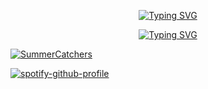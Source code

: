 <!---<h1 align="center">Hey there <img src="https://raw.githubusercontent.com/ABSphreak/ABSphreak/master/gifs/Hi.gif" width="30px">, I'm Vasyl Romanets 👨‍💻</h1>--->
<p  align="center">
<a href="https://git.io/typing-svg"><img src="https://readme-typing-svg.herokuapp.com?font=Fira+Code&size=35&pause=1000&color=F75D7E&background=FF7DDC00&center=true&vCenter=true&random=false&width=900&height=70&lines=Hey+there+👋;This+is+Vasyl+Romanets+👨‍💻;Game+dev+from+Ukraine+🇺🇦;10%2B+years+of+coding+experience+🛠️;Loves+open+source+and+cats+🐈‍⬛;Music+enthusiast+🎧" alt="Typing SVG" /></a>
</p>

<p  align="center">
<a href="https://spotify-github-profile.vercel.app/api/view?uid=o1dseaman&redirect=true"><img src="https://spotify-github-profile.vercel.app/api/view?uid=o1dseaman&cover_image=true&theme=novatorem&show_offline=false&background_color=ffffff&interchange=false&bar_color=f75d7e&bar_color_cover=false" alt="Typing SVG" /></a>
</p>

[![SummerCatchers](https://github.com/VasylRomanets/VasylRomanets/assets/23483473/8794c9d5-13ef-484a-919b-46a4150699e5)](https://summercatchers.com/)

[![spotify-github-profile](https://spotify-github-profile.vercel.app/api/view?uid=o1dseaman&cover_image=true&theme=natemoo-re&show_offline=false&background_color=f75d7e&interchange=false&bar_color=f75d7e&bar_color_cover=false)](https://spotify-github-profile.vercel.app/api/view?uid=o1dseaman&redirect=true)
